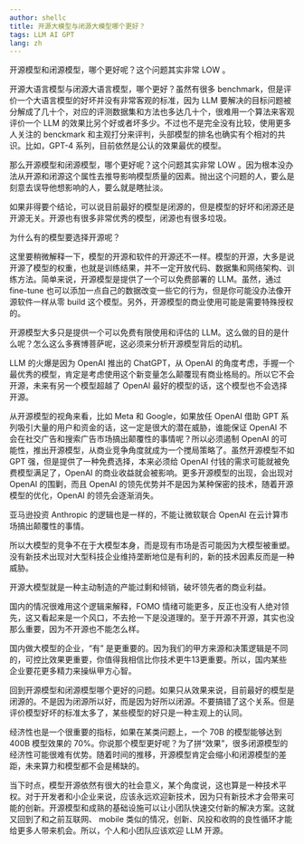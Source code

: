 ```yaml
---
author: shellc
title: 开源大模型与闭源大模型哪个更好？
tags: LLM AI GPT
lang: zh
---
```


开源模型和闭源模型，哪个更好呢？这个问题其实非常 LOW 。

<!--more-->

开源大语言模型与闭源大语言模型，哪个更好？虽然有很多 benchmark，但是评价一个大语言模型的好坏并没有非常客观的标准，因为 LLM 要解决的目标问题被分解成了几十个，对应的评测数据集和方法也多达几十个，很难用一个算法来客观评价一个 LLM 的效果比另个好或者坏多少。不过也不是完全没有比较，使用更多人关注的 benckmark 和主观打分来评判，头部模型的排名也确实有个相对的共识。比如，GPT-4 系列，目前依然是公认的效果最优的模型。

那么开源模型和闭源模型，哪个更好呢？这个问题其实非常 LOW 。因为根本没办法从开源和闭源这个属性去推导影响模型质量的因素。抛出这个问题的人，要么是刻意去误导他想影响的人，要么就是瞎扯淡。

如果非得要个结论，可以说目前最好的模型是闭源的，但是模型的好坏和闭源还是开源无关。开源也有很多非常优秀的模型，闭源也有很多垃圾。

为什么有的模型要选择开源呢？

这里要稍微解释一下，模型的开源和软件的开源还不一样。模型的开源，大多是说开源了模型的权重，也就是训练结果，并不一定开放代码、数据集和网络架构、训练方法。简单来说，开源模型是提供了一个可以免费部署的 LLM。虽然，通过 fine-tune 也可以添加一点自己的数据改变一些它的行为，但是你可能没办法像开源软件一样从零 build 这个模型。另外，开源模型的商业使用可能是需要特殊授权的。

开源模型大多只是提供一个可以免费有限使用和评估的 LLM。这么做的目的是什么呢？怎么这么多赛博菩萨呢，这必须来分析开源模型背后的动机。

LLM 的火爆是因为 OpenAI 推出的 ChatGPT，从 OpenAI 的角度考虑，手握一个最优秀的模型，肯定是考虑使用这个新变量怎么颠覆现有商业格局的。所以它不会开源，未来有另一个模型超越了 OpenAI 最好的模型的话，这个模型也不会选择开源。

从开源模型的视角来看，比如 Meta 和 Google，如果放任 OpenAI 借助 GPT 系列吸引大量的用户和资金的话，这一定是很大的潜在威胁，谁能保证 OpenAI 不会在社交广告和搜索广告市场搞出颠覆性的事情呢？所以必须遏制 OpenAI 的可能性，推出开源模型，从商业竞争角度就成为一个搅局策略了。虽然开源模型不如 GPT 强，但是提供了一种免费选择，本来必须给 OpenAI 付钱的需求可能就被免费模型满足了，OpenAI 的商业收益就会被影响。更多开源模型的出现，会出现对 OpenAI 的围剿，而且 OpenAI 的领先优势并不是因为某种保密的技术，随着开源模型的优化，OpenAI 的领先会逐渐消失。

亚马逊投资 Anthropic 的逻辑也是一样的，不能让微软联合 OpenAI 在云计算市场搞出颠覆性的事情。

所以大模型的竞争不在于大模型本身，而是现有市场是否可能因为大模型被重塑。没有新技术出现对大型科技企业维持垄断地位是有利的，新的技术因素反而是一种威胁。

开源大模型就是一种主动制造的产能过剩和倾销，破坏领先者的商业利益。

国内的情况很难用这个逻辑来解释，FOMO 情绪可能更多，反正也没有人绝对领先，这又看起来是一个风口，不去抢一下是没道理的。至于开源不开源，其实也没那么重要，因为不开源也不能怎么样。

国内做大模型的企业，“有” 是更重要的。因为我们的甲方来源和决策逻辑是不同的，可控比效果更重要，你值得我相信比你技术更牛13更重要。所以，国内某些企业要花更多精力来操纵甲方心智。

回到开源模型和闭源模型哪个更好的问题。如果只从效果来说，目前最好的模型是闭源的。不是因为闭源所以好，而是因为好所以闭源。不要搞错了这个关系。但是评价模型好坏的标准太多了，某些模型的好只是一种主观上的认同。

经济性也是一个很重要的指标，如果在某类问题上，一个 70B 的模型能够达到 400B 模型效果的 70%。你说那个模型更好呢？为了拼“效果”，很多闭源模型的经济性可能很难有优势。随着时间的推移，开源模型肯定会缩小和闭源模型的差距，未来算力和模型都不会是稀缺的。

当下时点，模型开源依然有很大的社会意义，某个角度说，这也算是一种技术平权。对于开发者和小企业来说，应该永远欢迎新技术，因为只有新技术才会带来可能的创新。开源模型和成熟的基础设施可以让小团队快速交付新的解决方案。这就又回到了和之前互联网、 mobile 类似的情况，创新、风投和收购的良性循环才能给更多人带来机会。所以，个人和小团队应该欢迎 LLM 开源。





